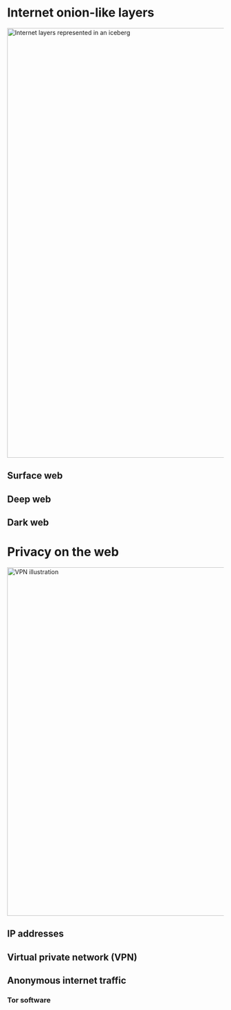 
<HorizontalAd />

# Internet onion-like layers

<Img url='https://api.stemguy.club/uploads/internet-layers.png-9ceaa43bd87c2dfb7ff5adcc40bb4810.png' alt='Internet layers represented in an iceberg' credit='Designed with water vector created by freepik - www.freepik.com' creditLink='https://www.freepik.com/vectors/water' width=1500 height=1000 />

## Surface web

## Deep web

## Dark web

<HorizontalAd />

# Privacy on the web

<Img url='https://api.stemguy.club/uploads/vpn.jpg-989b4fdd1c5d3d0f4cca9b077f57af8b.png' alt='VPN illustration' credit='Image by mohamed Hassan from Pixabay' creditLink='https://pixabay.com/users/mohamed_hassan-5229782/?utm_source=link-attribution&amp;utm_medium=referral&amp;utm_campaign=image&amp;utm_content=4046047' width=1280 height=811 />

## IP addresses

## Virtual private network (VPN)

## Anonymous internet traffic

### Tor software